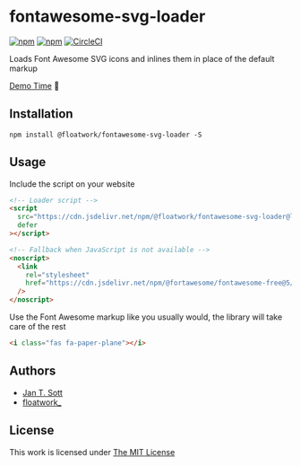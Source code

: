 # fontawesome-svg-loader

[![npm](https://flat.badgen.net/npm/license/@floatwork/fontawesome-svg-loader)](https://www.npmjs.org/package/@floatwork/fontawesome-svg-loader)
[![npm](https://flat.badgen.net/npm/v/@floatwork/fontawesome-svg-loader)](https://www.npmjs.org/package/@floatwork/fontawesome-svg-loader)
[![CircleCI](https://flat.badgen.net/circleci/github/fltwrk/fontawesome-svg-loader)](https://circleci.com/gh/fltwrk/fontawesome-svg-loader)

Loads Font Awesome SVG icons and inlines them in place of the default markup

[Demo Time](https://codepen.io/floatwork711/full/NWWQBoj) 🙌

## Installation

`npm install @floatwork/fontawesome-svg-loader -S`

## Usage

Include the script on your website

```html
<!-- Loader script -->
<script
  src="https://cdn.jsdelivr.net/npm/@floatwork/fontawesome-svg-loader@latest/dist/fontawesome-svg-loader.js"
  defer
></script>

<!-- Fallback when JavaScript is not available -->
<noscript>
  <link
    rel="stylesheet"
    href="https://cdn.jsdelivr.net/npm/@fortawesome/fontawesome-free@5/css/all.min.css"
  />
</noscript>
```

Use the Font Awesome markup like you usually would, the library will take care of the rest

```html
<i class="fas fa-paper-plane"></i>
```

## Authors

- [Jan T. Sott](https://github.com/idleberg/)
- [floatwork_](https://github.com/fltwrk/)

## License

This work is licensed under [The MIT License](https://opensource.org/licenses/MIT)
